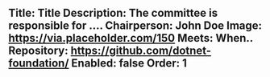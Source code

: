 Title: Title
Description: The committee is responsible for ….
Chairperson: John Doe
Image: https://via.placeholder.com/150
Meets: When..
Repository: https://github.com/dotnet-foundation/
Enabled: false
Order: 1
---
